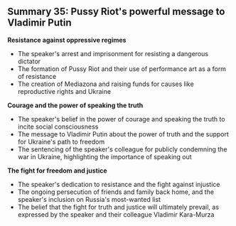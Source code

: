 ## Summary 35: Pussy Riot's powerful message to Vladimir Putin

**Resistance against oppressive regimes**

- The speaker's arrest and imprisonment for resisting a dangerous dictator
- The formation of Pussy Riot and their use of performance art as a form of resistance
- The creation of Mediazona and raising funds for causes like reproductive rights and Ukraine

**Courage and the power of speaking the truth**

- The speaker's belief in the power of courage and speaking the truth to incite social consciousness
- The message to Vladimir Putin about the power of truth and the support for Ukraine's path to freedom
- The sentencing of the speaker's colleague for publicly condemning the war in Ukraine, highlighting the importance of speaking out

**The fight for freedom and justice**

- The speaker's dedication to resistance and the fight against injustice
- The ongoing persecution of friends and family back home, and the speaker's inclusion on Russia's most-wanted list
- The belief that the fight for truth and justice will ultimately prevail, as expressed by the speaker and their colleague Vladimir Kara-Murza
